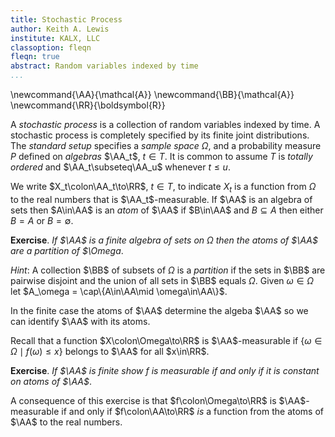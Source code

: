 ```yaml
---
title: Stochastic Process
author: Keith A. Lewis
institute: KALX, LLC
classoption: fleqn
fleqn: true
abstract: Random variables indexed by time
...
```


\newcommand{\AA}{\mathcal{A}}
\newcommand{\BB}{\mathcal{A}}
\newcommand{\RR}{\boldsymbol{R}}

A _stochastic process_ is a collection of random variables indexed by time.
A stochastic process is completely specified by its finite joint distributions.
The _standard setup_ specifies a _sample space_ $\Omega$, and a probability measure $P$
defined on _algebras_ $\AA_t$, $t\in T$. It is common to assume
$T$ is _totally ordered_ and $\AA_t\subseteq\AA_u$ whenever $t\le u$.

We write $X_t\colon\AA_t\to\RR$, $t\in T$, to indicate $X_t$ is a function from
$\Omega$ to the real numbers that is $\AA_t$-measurable.
If $\AA$ is an algebra of sets then $A\in\AA$ is an _atom_ of $\AA$ if $B\in\AA$ and
$B\subseteq A$ then either $B = A$ or $B = \emptyset$.

__Exercise__. _If $\AA$ is a finite algebra of sets on $\Omega$ then the atoms of $\AA$
are a partition of $\Omega_.

_Hint_: A collection $\BB$ of subsets of $\Omega$ is a _partition_ if the sets in $\BB$
are pairwise disjoint and the union of all sets in $\BB$ equals $\Omega$. Given
$\omega\in\Omega$ let $A_\omega = \cap\{A\in\AA\mid \omega\in\AA\}$.

In the finite case the atoms of $\AA$ determine the algeba $\AA$ so we can identify
$\AA$ with its atoms.

Recall that a function $X\colon\Omega\to\RR$ is $\AA$-measurable if $\{\omega\in\Omega\mid f(\omega)\le x\}$
belongs to $\AA$ for all $x\in\RR$.

__Exercise__. _If $\AA$ is finite show $f$ is measurable if and only if it is constant on atoms of $\AA$_.

A consequence of this exercise is that $f\colon\Omega\to\RR$ is $\AA$-measurable if and only if
$f\colon\AA\to\RR$ _is_ a function from the atoms of $\AA$ to the real numbers.
